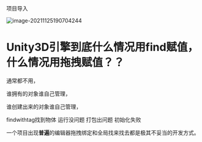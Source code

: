 

项目导入

![image-20211125190704244](C:\Users\xian\AppData\Roaming\Typora\typora-user-images\image-20211125190704244.png)





# Unity3D引擎到底什么情况用find赋值，什么情况用拖拽赋值？？



通常都不用，

谁拥有的对象谁自己管理，

谁创建出来的对象谁自己管理，

findwithtag找到物体 运行没问题 打包出问题 初始化失败





一个项目出现**普遍**的编辑器拖拽绑定和全局找来找去都是极其不妥当的开发方式。





